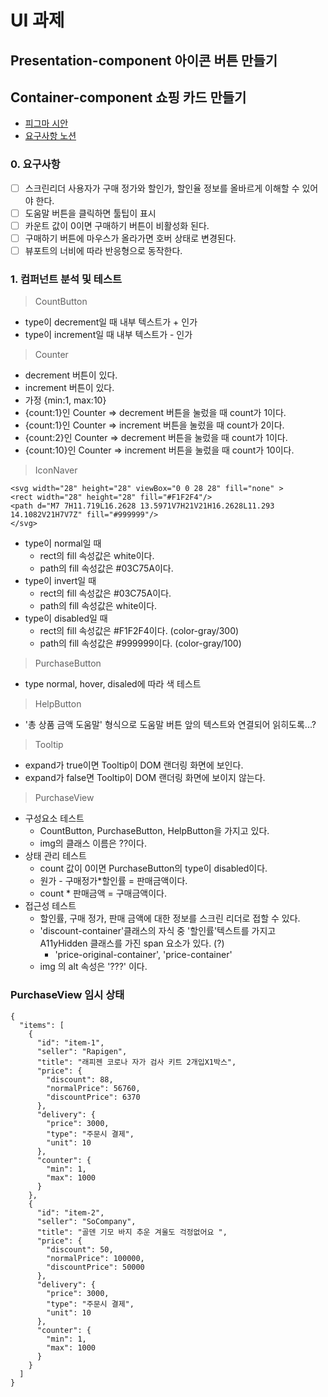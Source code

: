 # UI 과제

## Presentation-component 아이콘 버튼 만들기

## Container-component 쇼핑 카드 만들기

- [피그마 시안](<https://www.figma.com/file/NQNxU1ZzRhSrT0Ar9Fqiio/PurchageView-(Copy)?node-id=703%3A483>)
- [요구사항 노션](https://yamoo9.notion.site/No-4-a143b49a4e41411cbf12f76e70aa1d0d)

### 0. 요구사항

- [ ] 스크린리더 사용자가 구매 정가와 할인가, 할인율 정보를 올바르게 이해할 수 있어야 한다.
- [ ] 도움말 버튼을 클릭하면 툴팁이 표시
- [ ] 카운트 값이 0이면 구매하기 버튼이 비활성화 된다.
- [ ] 구매하기 버튼에 마우스가 올라가면 호버 상태로 변경된다.
- [ ] 뷰포트의 너비에 따라 반응형으로 동작한다.

### 1. 컴퍼넌트 분석 및 테스트

> CountButton

- type이 decrement일 때 내부 텍스트가 + 인가
- type이 increment일 때 내부 텍스트가 - 인가

> Counter

- decrement 버튼이 있다.
- increment 버튼이 있다.
- 가정 {min:1, max:10}
- {count:1}인 Counter => decrement 버튼을 눌렀을 때 count가 1이다.
- {count:1}인 Counter => increment 버튼을 눌렀을 때 count가 2이다.
- {count:2}인 Counter => decrement 버튼을 눌렀을 때 count가 1이다.
- {count:10}인 Counter => increment 버튼을 눌렀을 때 count가 10이다.

> IconNaver

```
<svg width="28" height="28" viewBox="0 0 28 28" fill="none" >
<rect width="28" height="28" fill="#F1F2F4"/>
<path d="M7 7H11.719L16.2628 13.5971V7H21V21H16.2628L11.293 14.1082V21H7V7Z" fill="#999999"/>
</svg>

```

- type이 normal일 때
  - rect의 fill 속성값은 white이다.
  - path의 fill 속성값은 #03C75A이다.
- type이 invert일 때
  - rect의 fill 속성값은 #03C75A이다.
  - path의 fill 속성값은 white이다.
- type이 disabled일 때
  - rect의 fill 속성값은 #F1F2F4이다. (color-gray/300)
  - path의 fill 속성값은 #999999이다. (color-gray/100)

> PurchaseButton

- type normal, hover, disaled에 따라 색 테스트

> HelpButton

- '총 상품 금액 도움말' 형식으로 도움말 버튼 앞의 텍스트와 연결되어 읽히도록...?

> Tooltip

- expand가 true이면 Tooltip이 DOM 랜더링 화면에 보인다.
- expand가 false면 Tooltip이 DOM 랜더링 화면에 보이지 않는다.

> PurchaseView

- 구성요소 테스트
  - CountButton, PurchaseButton, HelpButton을 가지고 있다.
  - img의 클래스 이름은 ??이다.
- 상태 관리 테스트
  - count 값이 0이면 PurchaseButton의 type이 disabled이다.
  - 원가 - 구매정가\*할인률 = 판매금액이다.
  - count \* 판매금액 = 구매금액이다.
- 접근성 테스트
  - 할인률, 구매 정가, 판매 금액에 대한 정보를 스크린 리더로 접할 수 있다.
  - 'discount-container'클래스의 자식 중 '할인률'텍스트를 가지고 A11yHidden 클래스를 가진 span 요소가 있다. (?)
    - 'price-original-container', 'price-container'
  - img 의 alt 속성은 '???' 이다.

### PurchaseView 임시 상태

```
{
  "items": [
    {
      "id": "item-1",
      "seller": "Rapigen",
      "title": "래피젠 코로나 자가 검사 키트 2개입X1박스",
      "price": {
        "discount": 88,
        "normalPrice": 56760,
        "discountPrice": 6370
      },
      "delivery": {
        "price": 3000,
        "type": "주문시 결제",
        "unit": 10
      },
      "counter": {
        "min": 1,
        "max": 1000
      }
    },
    {
      "id": "item-2",
      "seller": "SoCompany",
      "title": "골덴 기모 바지 추운 겨울도 걱정없어요 ",
      "price": {
        "discount": 50,
        "normalPrice": 100000,
        "discountPrice": 50000
      },
      "delivery": {
        "price": 3000,
        "type": "주문시 결제",
        "unit": 10
      },
      "counter": {
        "min": 1,
        "max": 1000
      }
    }
  ]
}

```

